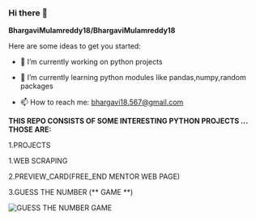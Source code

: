 ### Hi there 👋

**BhargaviMulamreddy18/BhargaviMulamreddy18** 

Here are some ideas to get you started:

- 🔭 I’m currently working on python projects

- 🌱 I’m currently learning python modules like pandas,numpy,random packages

- 📫 How to reach me: bhargavi18.567@gmail.com

**THIS REPO CONSISTS OF SOME INTERESTING PYTHON PROJECTS ... THOSE ARE:**

1.PROJECTS

  1.WEB SCRAPING
  
  2.PREVIEW_CARD(FREE_END MENTOR WEB PAGE)
  
  3.GUESS THE NUMBER (** GAME **)
  
  ![GUESS THE NUMBER GAME](https://images.pexels.com/photos/8090246/pexels-photo-8090246.jpeg?auto=compress&cs=tinysrgb&dpr=1&w=500)
  
